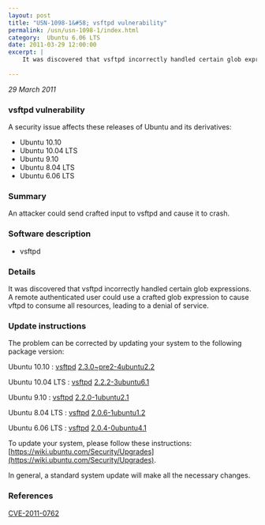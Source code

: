 ```yaml
---
layout: post
title: "USN-1098-1&#58; vsftpd vulnerability"
permalink: /usn/usn-1098-1/index.html
category:  Ubuntu 6.06 LTS
date: 2011-03-29 12:00:00
excerpt: |
    It was discovered that vsftpd incorrectly handled certain glob expressions. A remote authenticated user could use a crafted glob expression to cause vftpd to consume all resources, leading to a denial of service. 
    
--- 
```

 
 

*29 March 2011*

### vsftpd vulnerability

A security issue affects these releases of Ubuntu and its derivatives:

* Ubuntu 10.10
* Ubuntu 10.04 LTS
* Ubuntu 9.10
* Ubuntu 8.04 LTS
* Ubuntu 6.06 LTS

### Summary

An attacker could send crafted input to vsftpd and cause it to crash. 

### Software description

* vsftpd 

### Details

It was discovered that vsftpd incorrectly handled certain glob expressions. A remote authenticated user could use a crafted glob expression to cause vftpd to consume all resources, leading to a denial of service. 

### Update instructions

The problem can be corrected by updating your system to the following package version:

Ubuntu 10.10
 : [vsftpd](https://launchpad.net/ubuntu/+source/vsftpd) <span> [2.3.0~pre2-4ubuntu2.2](https://launchpad.net/ubuntu/+source/vsftpd/2.3.0~pre2-4ubuntu2.2) </span> 

Ubuntu 10.04 LTS
 : [vsftpd](https://launchpad.net/ubuntu/+source/vsftpd) <span> [2.2.2-3ubuntu6.1](https://launchpad.net/ubuntu/+source/vsftpd/2.2.2-3ubuntu6.1) </span> 

Ubuntu 9.10
 : [vsftpd](https://launchpad.net/ubuntu/+source/vsftpd) <span> [2.2.0-1ubuntu2.1](https://launchpad.net/ubuntu/+source/vsftpd/2.2.0-1ubuntu2.1) </span> 

Ubuntu 8.04 LTS
 : [vsftpd](https://launchpad.net/ubuntu/+source/vsftpd) <span> [2.0.6-1ubuntu1.2](https://launchpad.net/ubuntu/+source/vsftpd/2.0.6-1ubuntu1.2) </span> 

Ubuntu 6.06 LTS
 : [vsftpd](https://launchpad.net/ubuntu/+source/vsftpd) <span> [2.0.4-0ubuntu4.1](https://launchpad.net/ubuntu/+source/vsftpd/2.0.4-0ubuntu4.1) </span> 

To update your system, please follow these instructions: [https://wiki.ubuntu.com/Security/Upgrades](https://wiki.ubuntu.com/Security/Upgrades).

In general, a standard system update will make all the necessary changes. 

### References

 
 [CVE-2011-0762](http://people.ubuntu.com/~ubuntu-security/cve/CVE-2011-0762)
 

